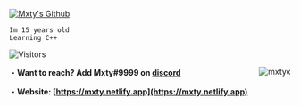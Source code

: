 <a href="https://mxty.netlify.app" target="_blank"> <img src="https://cdn.discordapp.com/attachments/980924074903613510/985886926231974008/Untitled.png" alt="Mxty's Github"/></a>
```sh-session
Im 15 years old
Learning C++
```

<img src="https://komarev.com/ghpvc/?username=mxtyx&label=Profile%20views&color=blueviolet&style=flat" alt="Visitors"></a>


・**Want to reach? Add Mxty#9999 on [discord](https://discord.gg/QzvW7c4UTA)**
</a><img align="right" src="https://github-readme-stats.vercel.app/api/top-langs?username=mxtyx&count_private=true&hide=procfile,css&theme=dark&border_color=000000&cache_seconds=1800&layout=compact&langs_count=10&custom_title=Most Used Coding Languages" alt="mxtyx" /> </p>
・**Website: [https://mxty.netlify.app](https://mxty.netlify.app)**
